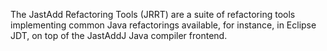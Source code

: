 The JastAdd Refactoring Tools (JRRT) are a suite of refactoring tools implementing common Java refactorings available, for instance, in Eclipse JDT, on top of the JastAddJ Java compiler frontend.